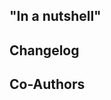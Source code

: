 <!--
CHECKLIST
Did you...
- Update the CHANGELOG?
- Update the README?
- Comment your code?
- Make a final commit showing the branch is ready to merge:
    🎫 <message>

Is...
- .gitignore ignoring any temporary files you are adding?
- .gitattributes up to date with your changes?
-->

## "In a nutshell"

## Changelog

## Co-Authors

<!--
The commit message for merging the request must follow this structure:
    ☕ PR #X - <description> - Merged 'branch' (into 'branch')
-->

